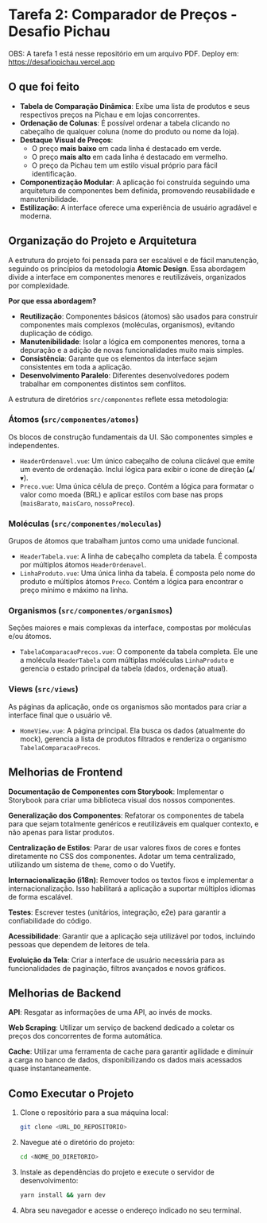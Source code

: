 # Tarefa 2: Comparador de Preços - Desafio Pichau

OBS: A tarefa 1 está nesse repositório em um arquivo PDF.
Deploy em: https://desafiopichau.vercel.app

## O que foi feito

- **Tabela de Comparação Dinâmica**: Exibe uma lista de produtos e seus respectivos preços na Pichau e em lojas concorrentes.
- **Ordenação de Colunas**: É possível ordenar a tabela clicando no cabeçalho de qualquer coluna (nome do produto ou nome da loja).
- **Destaque Visual de Preços**:
  - O preço **mais baixo** em cada linha é destacado em verde.
  - O preço **mais alto** em cada linha é destacado em vermelho.
  - O preço da Pichau tem um estilo visual próprio para fácil identificação.
- **Componentização Modular**: A aplicação foi construída seguindo uma arquitetura de componentes bem definida, promovendo reusabilidade e manutenibilidade.
- **Estilização**: A interface oferece uma experiência de usuário agradável e moderna.

## Organização do Projeto e Arquitetura

A estrutura do projeto foi pensada para ser escalável e de fácil manutenção, seguindo os princípios da metodologia **Atomic Design**. Essa abordagem divide a interface em componentes menores e reutilizáveis, organizados por complexidade.

**Por que essa abordagem?**

- **Reutilização**: Componentes básicos (átomos) são usados para construir componentes mais complexos (moléculas, organismos), evitando duplicação de código.
- **Manutenibilidade**: Isolar a lógica em componentes menores, torna a depuração e a adição de novas funcionalidades muito mais simples.
- **Consistência**: Garante que os elementos da interface sejam consistentes em toda a aplicação.
- **Desenvolvimento Paralelo**: Diferentes desenvolvedores podem trabalhar em componentes distintos sem conflitos.

A estrutura de diretórios `src/componentes` reflete essa metodologia:

### Átomos (`src/componentes/atomos`)

Os blocos de construção fundamentais da UI. São componentes simples e independentes.

- `HeaderOrdenavel.vue`: Um único cabeçalho de coluna clicável que emite um evento de ordenação. Inclui lógica para exibir o ícone de direção (`▲`/`▼`).
- `Preco.vue`: Uma única célula de preço. Contém a lógica para formatar o valor como moeda (BRL) e aplicar estilos com base nas props (`maisBarato`, `maisCaro`, `nossoPreco`).

### Moléculas (`src/componentes/moleculas`)

Grupos de átomos que trabalham juntos como uma unidade funcional.

- `HeaderTabela.vue`: A linha de cabeçalho completa da tabela. É composta por múltiplos átomos `HeaderOrdenavel`.
- `LinhaProduto.vue`: Uma única linha da tabela. É composta pelo nome do produto e múltiplos átomos `Preco`. Contém a lógica para encontrar o preço mínimo e máximo na linha.

### Organismos (`src/componentes/organismos`)

Seções maiores e mais complexas da interface, compostas por moléculas e/ou átomos.

- `TabelaComparacaoPrecos.vue`: O componente da tabela completa. Ele une a molécula `HeaderTabela` com múltiplas moléculas `LinhaProduto` e gerencia o estado principal da tabela (dados, ordenação atual).

### Views (`src/views`)

As páginas da aplicação, onde os organismos são montados para criar a interface final que o usuário vê.

- `HomeView.vue`: A página principal. Ela busca os dados (atualmente do mock), gerencia a lista de produtos filtrados e renderiza o organismo `TabelaComparacaoPrecos`.

## Melhorias de Frontend

**Documentação de Componentes com Storybook**: Implementar o Storybook para criar uma biblioteca visual dos nossos componentes.

**Generalização dos Componentes**: Refatorar os componentes de tabela para que sejam totalmente genéricos e reutilizáveis em qualquer contexto, e não apenas para listar produtos.

**Centralização de Estilos**: Parar de usar valores fixos de cores e fontes diretamente no CSS dos componentes. Adotar um tema centralizado, utilizando um sistema de `theme`, como o do Vuetify.

**Internacionalização (i18n)**: Remover todos os textos fixos e implementar a internacionalização. Isso habilitará a aplicação a suportar múltiplos idiomas de forma escalável.

**Testes**: Escrever testes (unitários, integração, e2e) para garantir a confiabilidade do código.

**Acessibilidade**: Garantir que a aplicação seja utilizável por todos, incluindo pessoas que dependem de leitores de tela.

**Evoluição da Tela**: Criar a interface de usuário necessária para as funcionalidades de paginação, filtros avançados e novos gráficos.

## Melhorias de Backend

**API**: Resgatar as informações de uma API, ao invés de mocks.

**Web Scraping**: Utilizar um serviço de backend dedicado a coletar os preços dos concorrentes de forma automática.

**Cache**: Utilizar uma ferramenta de cache para garantir agilidade e diminuir a carga no banco de dados, disponibilizando os dados mais acessados quase instantaneamente.

## Como Executar o Projeto

1.  Clone o repositório para a sua máquina local:

    ```bash
    git clone <URL_DO_REPOSITORIO>
    ```

2.  Navegue até o diretório do projeto:

    ```bash
    cd <NOME_DO_DIRETORIO>
    ```

3.  Instale as dependências do projeto e execute o servidor de desenvolvimento:

    ```bash
    yarn install && yarn dev
    ```

4.  Abra seu navegador e acesse o endereço indicado no seu terminal.
